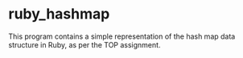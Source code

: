 # ruby_hashmap
This program contains a simple representation of the hash map data structure in Ruby, as per the TOP assignment.
